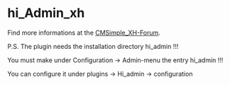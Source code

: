 # hi_Admin_xh

Find more informations at the [CMSimple_XH-Forum](https://cmsimpleforum.com/viewtopic.php?f=16&t=7730).
 
P.S. The plugin needs the installation directory hi_admin  !!!

You must make under Configuration -> Admin-menu the entry hi_admin !!!

You can configure it under plugins -> Hi_admin -> configuration
